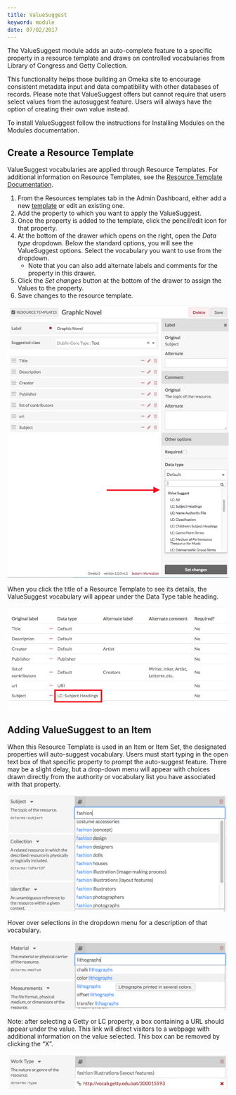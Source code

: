 ```yaml
---
title: ValueSuggest
keyword: module
date: 07/02/2017
---
```


The ValueSuggest module adds an auto-complete feature to a specific property in a resource template and draws on controlled vocabularies from Library of Congress and Getty Collection.

This functionality helps those building an Omeka site to encourage consistent metadata input and data compatibility with other databases of records. Please note that ValueSuggest offers  but cannot require that users select values from the autosuggest feature. Users will always have the option of creating their own value instead.

To install ValueSuggest follow the instructions for Installing Modules on the Modules documentation.

Create a Resource Template
--------------------
ValueSuggest vocabularies are applied through Resource Templates. For additional information on Resource Templates, see the [Resource Template Documentation](../content/resource-template.md).

1. From the Resources templates tab in the Admin Dashboard, either add a new [template](../content/resource-template.md) or edit an existing one.
2. Add the property to which you want to apply the ValueSuggest. 
3. Once the property is added to the template, click the pencil/edit icon for that property.
4. At the bottom of the drawer which opens on the right, open the *Data type* dropdown. Below the standard options, you will see the ValueSuggest options. Select the vocabulary you want to use from the dropdown.
	- Note that you can also add alternate labels and comments for the property in this drawer.
6. Click the *Set changes* button at the bottom of the drawer to assign the Values to the property. 
7. Save changes to the resource template. 


![Editing the property subject, and the dropdown is open to show the Value Suggest vocabularies from the Library of Congress](../modules/modulesfiles/ValSug-ResTemplate1.png)

When you click the title of a Resource Template to see its details, the ValueSuggest vocabulary will appear under the Data Type table heading.

![A red rectangle highlights the fact that the data type for Subject is "LC: Subject Headings"](../modules/modulesfiles/ValSug-ResTemplate2.png)


Adding ValueSuggest to an Item
--------------------
When this Resource Template is used in an Item or Item Set, the designated properties will auto-suggest vocabulary. Users must start typing in the open text box of that specific property to prompt the auto-suggest feature. There may be a slight delay, but a drop-down menu will appear with choices drawn directly from the authority or vocabulary list you have associated with that property.

![Item property Subject with "fashion" typed in the field. A dropdown menu auto-suggests terms, including "fashion design," which is selected.](../modules/modulesfiles/ValSug-ItemProperty1.png)

Hover over selections in the dropdown menu for a description of that vocabulary.

![Item property Material with "lithograph" typed in the field. A dropdown menu auto-suggests terms, including "color lithographs," which is selected. Helper text in a small overlaid window reads, "Lithographs printed in several colors."](../modules/modulesfiles/ValSug-ItemProperty2.png)

Note: after selecting a Getty or LC property, a box containing a URL should appear under the value. This link will direct visitors to a webpage with additional information on the value selected. This box can be removed by clicking the “X”.

![Item property Work Type with "Fashion Illustrations (layout features)" selected. Below, in red is a hyperlink to Getty Collections, with a small red "X".](../modules/modulesfiles/ValSug-ItemProperty3.png)
